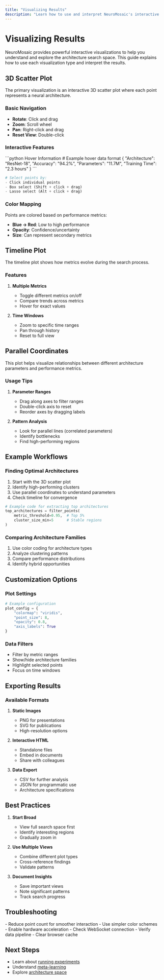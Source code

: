 ```yaml
---
title: "Visualizing Results"
description: "Learn how to use and interpret NeuroMosaic's interactive visualizations"
---
```


# Visualizing Results

NeuroMosaic provides powerful interactive visualizations to help you understand and explore the architecture search space. This guide explains how to use each visualization type and interpret the results.

## 3D Scatter Plot

The primary visualization is an interactive 3D scatter plot where each point represents a neural architecture.

### Basic Navigation

- **Rotate**: Click and drag
- **Zoom**: Scroll wheel
- **Pan**: Right-click and drag
- **Reset View**: Double-click

### Interactive Features

<CodeGroup>
```python Hover Information
# Example hover data format
{
    "Architecture": "ResNet-18",
    "Accuracy": "94.2%",
    "Parameters": "11.7M",
    "Training Time": "2.3 hours"
}
```

```python Point Selection
# Select points by:
- Click individual points
- Box select (Shift + click + drag)
- Lasso select (Alt + click + drag)
```

</CodeGroup>

### Color Mapping

Points are colored based on performance metrics:

- **Blue → Red**: Low to high performance
- **Opacity**: Confidence/uncertainty
- **Size**: Can represent secondary metrics

## Timeline Plot

The timeline plot shows how metrics evolve during the search process.

### Features

1. **Multiple Metrics**

   - Toggle different metrics on/off
   - Compare trends across metrics
   - Hover for exact values

2. **Time Windows**
   - Zoom to specific time ranges
   - Pan through history
   - Reset to full view

## Parallel Coordinates

This plot helps visualize relationships between different architecture parameters and performance metrics.

### Usage Tips

1. **Parameter Ranges**

   - Drag along axes to filter ranges
   - Double-click axis to reset
   - Reorder axes by dragging labels

2. **Pattern Analysis**
   - Look for parallel lines (correlated parameters)
   - Identify bottlenecks
   - Find high-performing regions

## Example Workflows

### Finding Optimal Architectures

1. Start with the 3D scatter plot
2. Identify high-performing clusters
3. Use parallel coordinates to understand parameters
4. Check timeline for convergence

```python
# Example code for extracting top architectures
top_architectures = filter_points(
    metric_threshold=0.95,  # Top 5%
    cluster_size_min=5      # Stable regions
)
```

### Comparing Architecture Families

1. Use color coding for architecture types
2. Analyze clustering patterns
3. Compare performance distributions
4. Identify hybrid opportunities

## Customization Options

### Plot Settings

```python
# Example configuration
plot_config = {
    "colormap": "viridis",
    "point_size": 8,
    "opacity": 0.8,
    "axis_labels": True
}
```

### Data Filters

- Filter by metric ranges
- Show/hide architecture families
- Highlight selected points
- Focus on time windows

## Exporting Results

### Available Formats

1. **Static Images**

   - PNG for presentations
   - SVG for publications
   - High-resolution options

2. **Interactive HTML**

   - Standalone files
   - Embed in documents
   - Share with colleagues

3. **Data Export**
   - CSV for further analysis
   - JSON for programmatic use
   - Architecture specifications

## Best Practices

1. **Start Broad**

   - View full search space first
   - Identify interesting regions
   - Gradually zoom in

2. **Use Multiple Views**

   - Combine different plot types
   - Cross-reference findings
   - Validate patterns

3. **Document Insights**
   - Save important views
   - Note significant patterns
   - Track search progress

## Troubleshooting

<Accordion title="Visualization Performance">
- Reduce point count for smoother interaction
- Use simpler color schemes
- Enable hardware acceleration
</Accordion>

<Accordion title="Data Updates">
- Check WebSocket connection
- Verify data pipeline
- Clear browser cache
</Accordion>

## Next Steps

- Learn about [running experiments](/guides/run-experiments)
- Understand [meta-learning](/research/meta-learning-insights)
- Explore [architecture space](/research/sphere-metaphor)
